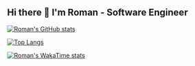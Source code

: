 ## Hi there 👋 I'm Roman - Software Engineer


[![Roman's GitHub stats](https://github-readme-stats.vercel.app/api?username=iamromandev&include_all_commits=true)](https://github.com/iamromandev/github-readme-stats)

[![Top Langs](https://github-readme-stats.vercel.app/api/top-langs/?username=iamromandev)](https://github.com/anuraghazra/github-readme-stats)

[![Roman's WakaTime stats](https://github-readme-stats.vercel.app/api/wakatime?username=iamromandev)](https://github.com/anuraghazra/github-readme-stats)
